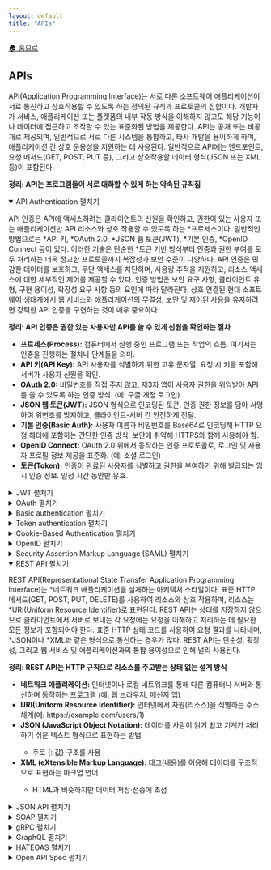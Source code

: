 ```yaml
---
layout: default
title: "APIs"
---
```


<p class="breadcrumb"><a href="/cs_study/home.html">🏠 홈으로</a></p>

<section>
  <h2>APIs</h2>
  <p>
    API(Application Programming Interface)는 서로 다른 소프트웨어 애플리케이션이 서로 통신하고 상호작용할 수 있도록 하는 정의된 규칙과 프로토콜의 집합이다. 개발자가 서비스, 애플리케이션 또는 플랫폼의 내부 작동 방식을 이해하지 않고도 해당 기능이나 데이터에 접근하고 조작할 수 있는 표준화된 방법을 제공한다. API는 공개 또는 비공개로 제공되며, 일반적으로 서로 다른 시스템을 통합하고, 타사 개발을 용이하게 하며, 애플리케이션 간 상호 운용성을 지원하는 데 사용된다. 일반적으로 API에는 엔드포인트, 요청 메서드(GET, POST, PUT 등), 그리고 상호작용할 데이터 형식(JSON 또는 XML 등)이 포함된다.
  </p>
  <p><strong>정리: API는 프로그램들이 서로 대화할 수 있게 하는 약속된 규칙집 </strong></p>
</section>

<details open>
<summary><span class="accordion-title">API Authentication</span> <span class="indicator">펼치기</span></summary>
<div class="accordion-content">
  <p>API 인증은 API에 액세스하려는 클라이언트의 신원을 확인하고, 권한이 있는 사용자 또는 애플리케이션만 API 리소스와 상호 작용할 수 있도록 하는 *프로세스이다. 일반적인 방법으로는 *API 키, *OAuth 2.0, *JSON 웹 토큰(JWT), *기본 인증, *OpenID Connect 등이 있다. 이러한 기술은 단순한 *토큰 기반 방식부터 인증과 권한 부여를 모두 처리하는 더욱 정교한 프로토콜까지 복잡성과 보안 수준이 다양하다. API 인증은 민감한 데이터를 보호하고, 무단 액세스를 차단하며, 사용량 추적을 지원하고, 리소스 액세스에 대한 세부적인 제어를 제공할 수 있다. 인증 방법은 보안 요구 사항, 클라이언트 유형, 구현 용이성, 확장성 요구 사항 등의 요인에 따라 달라진다. 상호 연결된 현대 소프트웨어 생태계에서 웹 서비스와 애플리케이션의 무결성, 보안 및 제어된 사용을 유지하려면 강력한 API 인증을 구현하는 것이 매우 중요하다.</p>
  <p><strong>정리: API 인증은 권한 있는 사용자만 API를 쓸 수 있게 신원을 확인하는 절차</strong></p>

  <ul>
    <li><strong>프로세스(Process):</strong> 컴퓨터에서 실행 중인 프로그램 또는 작업의 흐름. 여기서는 인증을 진행하는 절차나 단계들을 의미.</li>
    <li><strong>API 키(API Key):</strong> API 사용자를 식별하기 위한 고유 문자열. 요청 시 키를 포함해 서버가 사용자 신원을 확인.</li>
    <li><strong>OAuth 2.0:</strong> 비밀번호를 직접 주지 않고, 제3자 앱이 사용자 권한을 위임받아 API를 쓸 수 있도록 하는 인증 방식. (예: 구글 계정 로그인)</li>
    <li><strong>JSON 웹 토큰(JWT):</strong> JSON 형식으로 인코딩된 토큰. 인증·권한 정보를 담아 서명하여 위변조를 방지하고, 클라이언트-서버 간 안전하게 전달.</li>
    <li><strong>기본 인증(Basic Auth):</strong> 사용자 이름과 비밀번호를 Base64로 인코딩해 HTTP 요청 헤더에 포함하는 간단한 인증 방식. 보안에 취약해 HTTPS와 함께 사용해야 함.</li>
    <li><strong>OpenID Connect:</strong> OAuth 2.0 위에서 동작하는 인증 프로토콜로, 로그인 및 사용자 프로필 정보 제공을 표준화. (예: 소셜 로그인)</li>
    <li><strong>토큰(Token):</strong> 인증이 완료된 사용자를 식별하고 권한을 부여하기 위해 발급되는 임시 인증 정보. 일정 시간 동안만 유효.</li>
  </ul>

  <!-- 박스 추가 -->
  <details>
    <summary><span class="accordion-title">JWT </span> <span class="indicator">펼치기</span></summary>
    <div class="accordion-content">
      <p>JWT(JSON 웹 토큰)는 당사자 간에 *JSON 객체 형태로 정보를 안전하게 전송하기 위한 *개방형 표준이다. JWT는 세 부분으로 구성된다. 헤더(토큰 유형 및 서명에 사용되는 알고리즘 지정), 페이로드(전송되는 클레임 또는 데이터 포함), 서명(토큰의 무결성 및 진위성 확인)이다. JWT는 일반적으로 인증 및 권한 부여 목적으로 사용되며, 사용자가 웹 애플리케이션과 API를 통해 신원과 권한을 안전하게 전송하고 검증할 수 있도록 한다. JWT는 작고 독립적이며 *HTTP 헤더를 통해 쉽게 전송할 수 있어 최신 웹 및 모바일 애플리케이션에서 널리 사용된다.</p>
      <p><strong>정리: JWT는 인증 정보를 JSON 형태로 담아 안전하게 주고받는 토큰</strong></p>
      <ul>
        <li><strong>JSON 객체 형태:</strong> <em>{ "key": "value" }</em>처럼 키-값 쌍으로 이루어진 데이터 구조. 중괄호 {}로 감싸고, 문자열은 큰따옴표 <em>"</em>로 감쌈.</li>
        <li><strong>개방형 표준(Open Standard):</strong> 누구나 자유롭게 사용할 수 있도록 공개된 기술 규격. 특정 회사나 조직에 종속되지 않고, 상호 호환 가능.</li>
        <li><strong>HTTP 헤더(HTTP Header):</strong> HTTP 요청·응답의 부가 정보를 담는 메타데이터 영역. (예: 요청의 인증 정보, 콘텐츠 타입, 언어 설정 등.)</li>
      </ul>
    </div>
  </details>

  <details>
    <summary><span class="accordion-title">OAuth </span> <span class="indicator">펼치기</span></summary>
    <div class="accordion-content">
      <p>OAuth는 타사 애플리케이션이 사용자 인증 정보를 노출하지 않고 사용자 리소스에 액세스할 수 있도록 하는 개방형 권한 부여 표준이다. 사용자가 권한을 부여하면 액세스 토큰을 발급하여 애플리케이션이 사용자를 대신하여 리소스 서버와 상호 작용할 수 있도록 한다. 이 프로세스에는 리소스 소유자(사용자), 데이터를 보관하는 리소스 서버, 그리고 토큰을 발급하는 권한 부여 서버가 포함된다. OAuth는 안전한 토큰 기반 액세스 관리를 지원하며, 이는 일반적으로 애플리케이션에 소셜 미디어 계정이나 클라우드 스토리지와 같은 서비스와 상호 작용할 수 있는 권한을 부여하는 데 사용된다.</p>
      <p><strong>정리: OAuth는 비밀번호 없이 권한을 위임해 안전하게 접근하게 하는 인증 방식</strong></p>
    </div>
  </details>

  <details>
    <summary><span class="accordion-title">Basic authentication </span> <span class="indicator">펼치기</span></summary>
    <div class="accordion-content">
      <p>Basic authentication은 HTTP 프로토콜에 내장된 간단한 HTTP 인증 체계이다. HTTP 헤더에 base64 형식으로 인코딩된 사용자 인증 정보(사용자 이름과 비밀번호)를 전송하여 작동한다. 클라이언트가 인증을 요구하는 서버에 요청을 보내면 서버는 401 상태 코드와 "WWW-Authenticate" 헤더로 응답한다. 그런 다음 클라이언트는 "Basic"이라는 단어와 base64로 인코딩된 "username:password" 문자열을 포함하는 Authorization 헤더를 사용하여 요청을 다시 전송한다. 기본 인증은 구현하기 쉽지만 심각한 보안 제약이 있다. 인증 정보는 기본적으로 일반 텍스트(base64는 쉽게 디코딩됨)로 전송되며 암호화를 제공하지 않는다. 따라서 전송 중 인증 정보가 안전하게 보호되도록 HTTPS 연결을 통해서만 사용해야 한다. 기본 인증은 단순하고 고급 보안 기능이 부족하기 때문에 일반적으로 간단하고 위험도가 낮은 시나리오 또는 대체 메커니즘으로만 권장된다.</p>
      <p><strong>정리: 아이디와 비밀번호를 HTTP 헤더에 담아 인증하는 기본 방식</strong></p>
    </div>
  </details>

  <details>
    <summary><span class="accordion-title">Token authentication </span> <span class="indicator">펼치기</span></summary>
    <div class="accordion-content">
      <p>토큰 기반 인증은 사용자가 신원을 확인하고 그 대가로 고유한 액세스 토큰을 받을 수 있도록 하는 프로토콜이다. 토큰이 유효한 기간 동안 사용자는 동일한 웹페이지, 앱 또는 해당 토큰으로 보호되는 리소스에 다시 접속할 때마다 자격 증명을 다시 입력할 필요 없이, 토큰이 발급된 웹사이트나 앱에 액세스할 수 있다. 인증 토큰은 스탬프가 찍힌 티켓처럼 작동한다. 사용자는 토큰이 유효한 동안 액세스 권한을 유지한다. 사용자가 로그아웃하거나 앱을 종료하면 토큰은 무효화된다. 토큰 기반 인증은 기존의 비밀번호 기반 또는 서버 기반 인증 기술과 다르다. 토큰은 보안을 강화하며, 관리자는 각 작업과 트랜잭션을 세부적으로 제어할 수 있다.</p>
      <p><strong>정리: 인증 후 발급받은 토큰으로 요청마다 신원을 확인하는 방식</strong></p>
    </div>
  </details>

  <details>
    <summary><span class="accordion-title">Cookie-Based Authentication </span> <span class="indicator">펼치기</span></summary>
    <div class="accordion-content">
      <p>쿠키 기반 인증은 웹 애플리케이션에서 사용자 세션을 유지하는 방법이다. 사용자가 로그인하면 서버는 세션을 생성하고 고유 식별자(세션 ID)를 쿠키 형태로 클라이언트에 전송한다. 이 쿠키는 이후 모든 요청과 함께 전송되어 서버가 사용자를 식별하고 인증할 수 있도록 한다. 실제 세션 데이터는 일반적으로 서버에 저장되며, 쿠키는 이 데이터에 접근하는 키 역할을 한다. 이 방식은 서버 측에서 상태를 저장하며 기존 웹 애플리케이션에 적합하다. 구현이 비교적 간단하고 브라우저에서 기본적으로 지원된다. 그러나 쿠키 기반 인증은 교차 출처 요청(Cross-Origin Request)과 관련된 문제에 직면하고, 적절하게 보호되지 않으면 CSRF 공격에 취약할 수 있으며, 최신 단일 페이지 애플리케이션이나 모바일 앱에는 적합하지 않을 수 있다. 이러한 한계에도 불구하고, 특히 서버 렌더링 웹 애플리케이션에서 여전히 널리 사용되는 인증 방법이다.</p>
      <p><strong>정리: 로그인 후 쿠키에 세션 정보를 저장해 인증을 유지하는 방식</strong></p>
    </div>
  </details>

  <details>
    <summary>OpenID <span class="indicator">펼치기</span></summary>
    <div class="accordion-content">
      <p>OpenID는 분산 인증을 위한 개방형 표준으로, 사용자가 ID 공급자(IdP)가 관리하는 단일 자격 증명 세트를 사용하여 여러 웹사이트와 애플리케이션에 로그인할 수 있도록 한다. 사용자는 외부 서비스를 통해 자신의 신원을 인증할 수 있으므로 로그인 프로세스가 간소화되고 여러 사용자 이름과 비밀번호의 필요성이 줄어든다. OpenID는 일반적으로 OAuth 2.0과 연동되어 사용자가 보안을 유지하면서 데이터 접근 권한을 부여할 수 있도록 한다. 이러한 접근 방식은 사용자 편의성을 향상시키고 다양한 플랫폼에서 ID 관리를 간소화한다.</p>
      <p><strong>정리: 하나의 계정으로 여러 서비스에 로그인할 수 있게 하는 인증 표준</strong></p>
    </div>
  </details>

  <details>
    <summary>Security Assertion Markup Language (SAML) <span class="indicator">펼치기</span></summary>
    <div class="accordion-content">
      <p>SAML(Security Assertion Markup Language)은 싱글 사인온(SSO) 및 ID 페더레이션에 사용되는 XML 기반 프레임워크로, 사용자가 한 번의 인증으로 여러 애플리케이션이나 서비스에 액세스할 수 있도록 한다. ID 공급자(IdP)와 서비스 공급자(SP) 간에 인증 및 권한 부여 데이터를 교환할 수 있도록 한다. SAML 어설션은 사용자 ID 정보와 속성을 포함하는 XML 문서로, 인증 자격 증명과 권한을 전달하는 데 사용된다. SAML을 구현함으로써 조직은 사용자 관리를 간소화하고, 중앙 집중식 인증을 통해 보안을 강화하며, 여러 시스템에서 여러 번 로그인해야 하는 번거로움을 줄여 사용자 경험을 간소화할 수 있다.</p>
      <p><strong>정리: XML 기반으로 사용자 인증·권한 정보를 교환하는 표준</strong></p>
    </div>
  </details>

</div>
</details>

<details open>
<summary><span class="accordion-title">REST API </span> <span class="indicator">펼치기</span></summary>
<div class="accordion-content">
  <p>REST API(Representational State Transfer Application Programming Interface)는 *네트워크 애플리케이션을 설계하는 아키텍처 스타일이다. 표준 HTTP 메서드(GET, POST, PUT, DELETE)를 사용하여 리소스와 상호 작용하며, 리소스는 *URI(Uniform Resource Identifier)로 표현된다. REST API는 상태를 저장하지 않으므로 클라이언트에서 서버로 보내는 각 요청에는 요청을 이해하고 처리하는 데 필요한 모든 정보가 포함되어야 한다. 표준 HTTP 상태 코드를 사용하여 요청 결과를 나타내며, *JSON이나 *XML과 같은 형식으로 통신하는 경우가 많다. REST API는 단순성, 확장성, 그리고 웹 서비스 및 애플리케이션과의 통합 용이성으로 인해 널리 사용된다.
  </p>
  <p><strong>정리: REST API는 HTTP 규칙으로 리소스를 주고받는 상태 없는 설계 방식</strong></p>

  <ul>
    <li><strong>네트워크 애플리케이션:</strong> 인터넷이나 로컬 네트워크를 통해 다른 컴퓨터나 서버와 통신하며 동작하는 프로그램 (예: 웹 브라우저, 메신저 앱)</li>
    <li><strong>URI(Uniform Resource Identifier):</strong> 인터넷에서 자원(리소스)을 식별하는 주소 체계(예: https://example.com/users/1)</li>
    <li><strong>JSON (JavaScript Object Notation):</strong> 데이터를 사람이 읽기 쉽고 기계가 처리하기 쉬운 텍스트 형식으로 표현하는 방법</li>
      <ul>
        <li>주로 {: 값} 구조를 사용</li>
      </ul>
    <li><strong>XML (eXtensible Markup Language):</strong> 태그(<tag>내용</tag>)를 이용해 데이터를 구조적으로 표현하는 마크업 언어</li>
      <ul>
        <li>HTML과 비슷하지만 데이터 저장·전송에 초점</li>
      </ul>
  </ul>

</div>
</details>

<details>
<summary><span class="accordion-title">JSON API </span> <span class="indicator">펼치기</span></summary>
<div class="accordion-content">
  <p>JSON(JavaScript Object Notation)은 정의된 방식으로 통신하는 서버와 각 애플리케이션이 통신할 때 *임시 코드가 필요 없도록 설계된 *인코딩 체계이다. JSON API 모듈은 엔티티 유형, 번들, 필드와 같은 데이터 저장소 및 데이터 구조에 대한 구현을 제공한다.
  </p>
  <p><strong>정리: JSON은 서버와 앱이 간단하고 표준화된 방식으로 데이터를 주고받게 하는 형식</strong></p>

  <ul>
    <li><strong>임시 코드:</strong> 특정 상황이나 문제를 해결하기 위해 급하게 작성한, 재사용성·유지보수성이 떨어지는 코드. 흔히 "하드코딩"과 비슷한 개념으로, 표준화된 형식이 없으면 이런 코드를 많이 쓰게 됨.</li>
    <li><strong>인코딩(Encoding):</strong> 데이터를 저장하거나 전송하기 위해 다른 형식으로 변환하는 과정 (예: 텍스트를 UTF-8로 변환, 이미지를 JPG로 저장)</li>
  </ul>

</div>
</details>

<details>
<summary>SOAP <span class="indicator">펼치기</span></summary>
<div class="accordion-content">
  <p>SOAP(Simple Object Access Protocol)는 시스템과 애플리케이션 간의 정보 교환을 위한 메시지 프로토콜이다. 애플리케이션 프로그래밍 인터페이스(API)의 경우, SOAP API는 더욱 체계적이고 정형화된 방식으로 개발된다. SOAP 메시지는 웹 관련 하이퍼텍스트 전송 프로토콜(HTTP)을 포함한 다양한 하위 수준 프로토콜을 통해 전송될 수 있다.
  </p>
  <p><strong>정리: SOAP는 정형화된 규칙으로 메시지를 주고받는 API 통신 프로토콜</strong></p>

</div>
</details>

<details>
<summary>gRPC <span class="indicator">펼치기</span></summary>
<div class="accordion-content">
  <p>gRPC는 고성능 오픈 소스 범용 RPC 프레임워크이다. RPC는 원격 프로시저 호출(Remote Procedure Call)의 약자이다. g가 무엇을 의미하는지에 대한 논쟁이 계속되고 있다. RPC는 프로그램이 다른 컴퓨터에 있는 다른 프로그램의 프로시저를 실행할 수 있도록 하는 프로토콜이다. 가장 큰 장점은 개발자가 원격 상호 작용의 세부 사항을 코딩할 필요가 없다는 것이다. 원격 프로시저는 다른 함수와 마찬가지로 호출된다. 하지만 클라이언트와 서버는 서로 다른 언어로 코딩할 수 있다.
  </p>
  <p><strong>정리: gRPC는 빠르고 효율적으로 서버 간 데이터를 주고받는 원격 호출 프로토콜</strong></p>

</div>
</details>

<details>
<summary>GraphQL <span class="indicator">펼치기</span></summary>
<div class="accordion-content">
  <p>GraphQL은 페이스북에서 개발한 API용 쿼리 언어이자 해당 쿼리를 실행하는 런타임이다. 고정된 엔드포인트가 미리 정의된 데이터를 반환하는 REST와 달리, GraphQL은 클라이언트가 필요한 데이터를 정확하게 요청할 수 있도록 하여 API 상호작용을 더욱 유연하고 효율적으로 만든다. GraphQL은 단일 엔드포인트를 사용하고 사용 가능한 데이터의 유형과 구조를 정의하는 스키마를 사용한다. 이러한 접근 방식은 데이터 오버페칭(overfetching)과 언더페칭(underfetching)을 줄여 여러 플랫폼(예: 웹, 모바일)에서 다양한 데이터 요구 사항을 가진 복잡한 애플리케이션에 이상적이다.
  </p>
  <p><strong>정리: GraphQL은 클라이언트가 필요한 데이터만 선택해 요청할 수 있는 쿼리 언어</strong></p>

</div>
</details>

<details>
<summary>HATEOAS <span class="indicator">펼치기</span></summary>
<div class="accordion-content">
  <p>HATEOAS(Hypermedia As The Engine Of Application State)는 RESTful 아키텍처의 제약 조건으로, 클라이언트가 응답에 제공된 하이퍼미디어 링크를 통해 API를 동적으로 탐색할 수 있도록 한다. URL이나 엔드포인트를 하드코딩하는 대신, 클라이언트는 웹 브라우저가 웹페이지의 링크를 따라가는 것처럼 이러한 링크를 통해 사용 가능한 작업을 탐색한다. 이를 통해 유연성이 향상되고 클라이언트가 서버 측 변경 사항으로부터 분리되어 기존 클라이언트를 중단시키지 않고도 시스템의 적응성과 확장성이 향상된다. 이는 REST의 무상태성(stateless) 원칙과 자체 기술적 메시지(self-descriptive messages) 원칙의 핵심 요소이다.
  </p>
  <p><strong>정리: API 응답에 다음 행동 링크를 포함해 클라이언트가 탐색하도록 돕는 REST 원칙</strong></p>

</div>
</details>

<details>
<summary>Open API Spec <span class="indicator">펼치기</span></summary>
<div class="accordion-content">
  <p>OpenAPI 사양(OAS, 이전 명칭: Swagger)은 RESTful API를 정의하고 문서화하는 표준이다. API 엔드포인트, 요청 및 응답 형식, 인증 방법 및 기타 메타데이터를 설명하는 YAML 또는 JSON 형식의 구조화된 형식을 제공한다. 개발자는 OAS를 사용하여 클라이언트 생성, 자동화된 문서화 및 테스트를 용이하게 하는 포괄적이고 기계가 읽을 수 있는 API 설명을 작성할 수 있다. 이 사양은 API 설계의 일관성과 명확성을 높이고, 서로 다른 시스템 간의 상호 운용성을 향상시키며, 클라이언트 라이브러리, 서버 스텁 및 대화형 API 문서를 생성하는 도구를 지원한다.
  </p>
  <p><strong>정리: API의 구조와 사용법을 표준 형식으로 문서화한 사양</strong></p>

</div>
</details>
